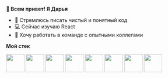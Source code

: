 **👋 Всем привет! Я Дарья**

- 👀 Стремлюсь писать чистый и понятный код
- 💻 Сейчас изучаю React
- 💞️ Хочу работать в команде с опытными коллегами


**Мой стек**

<img src="https://user-images.githubusercontent.com/75899222/173441246-d915c8ea-81ba-4fdb-a30a-a6ac71daa385.png" width="50">  <img src="https://user-images.githubusercontent.com/75899222/173441263-8088e1b0-4966-42b3-b6c1-6aa0282dd91c.png" width="50">
<img src="https://user-images.githubusercontent.com/75899222/173440666-ca02d260-096f-4510-b717-1a28d6c88665.png" width="50">
<img src="https://user-images.githubusercontent.com/75899222/173441505-ba57d952-cfa5-44f3-ba04-2307ce9a8877.png" width="50">
<img src="https://user-images.githubusercontent.com/75899222/173441535-e83d69f8-4b04-4c36-800d-48873b0cb7cd.png" width="50">
<img src="https://user-images.githubusercontent.com/75899222/173441841-0f1107be-7fc1-44d3-90fa-e8ff91d977c5.png" width="50">
<img src="https://user-images.githubusercontent.com/75899222/173441906-db80f4af-405c-4962-83fa-09d05cf1e57a.png" width="50">
<img src="https://user-images.githubusercontent.com/75899222/173442096-367e7b86-dc65-4855-a69b-bd0bf38bfca8.png" width="50">
